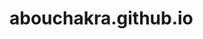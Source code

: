 # abouchakra.github.io
<html>
<head>
	<title>Maria Abou Chakra | Home</title>
	<meta charset="utf-8" />
	<meta name="viewport" content="width=device-width, initial-scale=1, user-scalable=no" />
</head>

